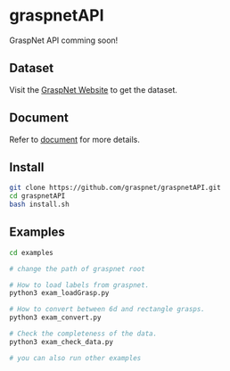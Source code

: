 # graspnetAPI

GraspNet API comming soon!

## Dataset

Visit the [GraspNet Website](http://graspnet.net) to get the dataset.

## Document

Refer to [document](http://graspnet.net/docs/index.html) for more details.

## Install

```bash
git clone https://github.com/graspnet/graspnetAPI.git
cd graspnetAPI
bash install.sh
```

## Examples
```bash
cd examples

# change the path of graspnet root

# How to load labels from graspnet.
python3 exam_loadGrasp.py

# How to convert between 6d and rectangle grasps.
python3 exam_convert.py

# Check the completeness of the data.
python3 exam_check_data.py

# you can also run other examples
```

<!-- ## Rectangle Grasp Labels

1. Download the rectangle label file [rect_labels.tar.gz](https://graspnet.net/datasets.html).  
2. Unzip the file by running  
```bash
tar -xzvf rect_labels.tar.gz
```
3. Modify the root path for graspnet in copy_rect_labels.py.  
3. Run copy_rect_labels.py to copy the labels into the corresponding folder.
```bash
python3 copy_rect_labels.py
``` -->

